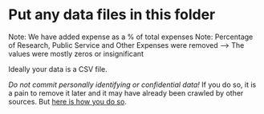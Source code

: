 # Put any data files in this folder
Note: We have added expense as a % of total expenses 
Note: Percentage of Research, Public Service and Other Expenses were removed --> The values were mostly zeros or insignificant



Ideally your data is a CSV file.






*Do not commit personally identifying or confidential data!*
If you do so, it is a pain to remove it later and it may have already been crawled by other sources. But [here is how you do so](https://help.github.com/en/github/authenticating-to-github/removing-sensitive-data-from-a-repository).